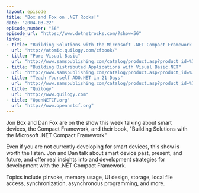 ```yaml
---
layout: episode
title: "Box and Fox on .NET Rocks!"
date: "2004-03-22"
episode_number: "56"
episode_url: "https://www.dotnetrocks.com/?show=56"
links:
- title: "Building Solutions with the Microsoft .NET Compact Framework: Architecture and Best Practices for Mobile Development"
  url: "http://atomic.quilogy.com/cfbook/"
- title: "Pure Visual Basic"
  url: "http://www.samspublishing.com/catalog/product.asp?product_id=%7bBE9C05F0-2967-43F2-8DE9-00B09B870AD2%7d"
- title: "Building Distributed Applications with Visual Basic.NET"
  url: "http://www.samspublishing.com/catalog/product.asp?product_id=%7b21866E24-0F4A-4543-B06C-6EDF517F4404%7d"
- title: "Teach Yourself ADO.NET in 21 Days"
  url: "http://www.samspublishing.com/catalog/product.asp?product_id=%7b5A48A58A-65CD-4A08-B0FE-B52D3F962595%7d"
- title: "Quilogy"
  url: "http://www.quilogy.com"
- title: "OpenNETCF.org"
  url: "http://www.opennetcf.org"
---
```


Jon Box and Dan Fox are on the show this week talking about smart devices, the Compact Framework, and their book, "Building Solutions with the Microsoft .NET Compact Framework"

Even if you are not currently developing for smart devices, this show is worth the listen. Jon and Dan talk about smart device past, present, and future, and offer real insights into and development strategies for development with the .NET Compact Framework.

Topics include pInvoke, memory usage, UI design, storage, local file access, synchronization, asynchronous programming, and more.
